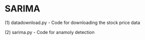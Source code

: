# SARIMA

(1) datadownload.py - Code for downloading the stock price data 

(2) sarima.py - Code for anamoly detection
